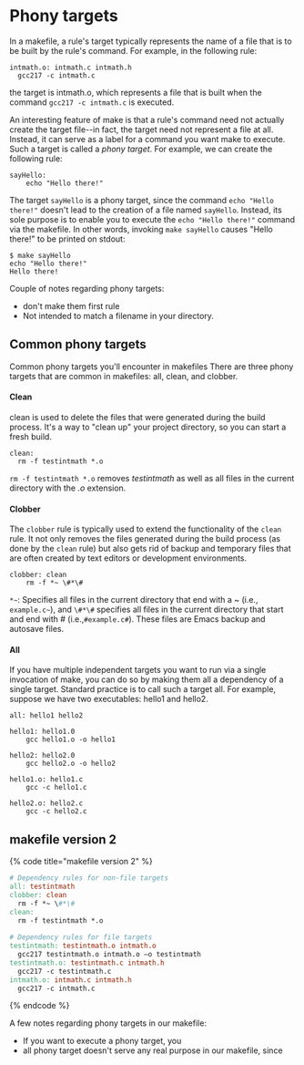 # Phony targets

In a makefile, a rule's target typically represents the name of a file that is to be built by the rule's command. For example, in the following rule:

```
intmath.o: intmath.c intmath.h
  gcc217 -c intmath.c
```

the target is intmath.o, which represents a file that is built when the command `gcc217 -c intmath.c` is executed.&#x20;

An interesting feature of make is that a rule's command need not actually create the target file--in fact, the target need not represent a file at all. Instead, it can serve as a label for a command you want make to execute. Such a target is called a _phony target_. For example, we can create the following rule:

```
sayHello:
    echo "Hello there!" 
```

The target `sayHello` is a phony target, since the command `echo "Hello there!"` doesn't lead to the creation of a file named `sayHello`. Instead, its sole purpose is to enable you to execute the `echo "Hello there!"` command via the makefile. In other words, invoking `make sayHello` causes "Hello there!" to be printed on stdout:

```
$ make sayHello
echo "Hello there!"
Hello there!
```

Couple of notes regarding phony targets:

* don't make them first rule
* Not intended to match a filename in your directory.&#x20;

## Common phony targets

Common phony targets you'll encounter in makefiles There are three phony targets that are common in makefiles: all, clean, and clobber.&#x20;

#### Clean

clean is used to delete the files that were generated during the build process. It's a way to "clean up" your project directory, so you can start a fresh build.

```
clean:
  rm -f testintmath *.o
```

`rm -f testintmath *.o` removes _testintmath_ as well as all files in the current directory with the _.o_ extension.

#### Clobber

The `clobber` rule is typically used to extend the functionality of the `clean` rule. It not only removes the files generated during the build process (as done by the `clean` rule) but also gets rid of backup and temporary files that are often created by text editors or development environments.

```
clobber: clean
    rm -f *~ \#*\#
```

`*~`:  Specifies all files in the current directory that end with a \~ (i.e., `example.c~`), and `\#*\#` specifies all files in the current directory that start and end with # (i.e.,`#example.c#`). These files are Emacs backup and autosave files.

#### All

If you have multiple independent targets you want to run via a single invocation of make, you can do so by making them all a dependency of a single target. Standard practice is to call such a target all. For example, suppose we have two executables: hello1 and hello2.&#x20;

```
all: hello1 hello2

hello1: hello1.0
	gcc hello1.o -o hello1
	
hello2: hello2.0
	gcc hello2.o -o hello2

hello1.o: hello1.c
	gcc -c hello1.c

hello2.o: hello2.c
	gcc -c hello2.c
```

## makefile version 2

{% code title="makefile version 2" %}
```makefile
# Dependency rules for non-file targets
all: testintmath
clobber: clean
  rm -f *~ \#*\#
clean:
  rm -f testintmath *.o
  
# Dependency rules for file targets
testintmath: testintmath.o intmath.o
  gcc217 testintmath.o intmath.o –o testintmath
testintmath.o: testintmath.c intmath.h
  gcc217 -c testintmath.c
intmath.o: intmath.c intmath.h
  gcc217 -c intmath.c
```
{% endcode %}

A few notes regarding phony targets in our makefile:

* If you want to execute a phony target, you&#x20;
* all phony target doesn't serve any real purpose in our makefile, since
